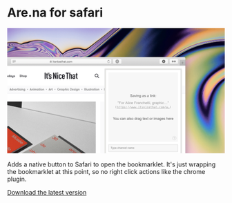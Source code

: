 # Are.na for safari

![](screenshot/extension-screenshot.png)

Adds a native button to Safari to open the bookmarklet. It's just wrapping the bookmarklet at this point, so no right click actions like the chrome plugin.

[Download the latest version](https://github.com/joshuasoehn/Are.na-Safari-Extension/releases/latest/download/Are.na.for.Safari.app.zip)
